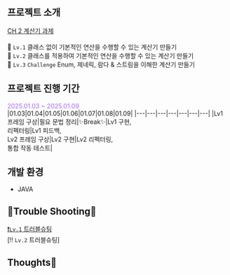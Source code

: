 ## 프로젝트 소개
[CH 2 계산기 과제](https://teamsparta.notion.site/Spring-5-CH-2-16f2dc3ef514805d80b7eb142c4ba79d)
<br><br>
🐣 `Lv.1` 클래스 없이 기본적인 연산을 수행할 수 있는 계산기 만들기 <br>
🐥 `Lv.2` 클래스를 적용하여 기본적인 연산을 수행할 수 있는 계산기 만들기 <br>
🪿 `Lv.3` `Challenge` Enum, 제네릭, 람다 & 스트림을 이해한 계산기 만들기 <br>

## 프로젝트 진행 기간
<span style="color:#A566FF;">2025.01.03 ~ 2025.01.09</span> <br>
|01.03|01.04|01.05|01.06|01.07|01.08|01.09|
|---|---|---|---|---|---|---|
|Lv1 프레임 구상|필요 문법 정리|✨Break✨|Lv1 구현,<br>리펙터링|Lv1 피드백,<br>Lv2 프레임 구상|Lv2 구현|Lv2 리펙터링,<br>통합 작동 테스트|

## 개발 환경
* JAVA

## 🧨Trouble Shooting🔫
[❗️`Lv.1` 트러블슈팅](http://emily101304.tistory.com/21) <br>
[‼️ `Lv.2` 트러블슈팅]

## Thoughts💭







